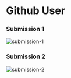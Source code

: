 # Github User

### Submission 1

![submission-1](https://user-images.githubusercontent.com/27923352/176713872-26b9a3d9-7b60-40d6-8641-7502c4bd9ede.gif)

### Submission 2

![submission-2](https://user-images.githubusercontent.com/27923352/180629036-434badc5-d153-4f8f-b99a-7e936a34922f.gif)
